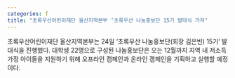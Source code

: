 ```yaml
---
categories: f
title: "초록우산어린이재단 울산지역본부 ‘초록우산 나눔홍보단 15기 발대식 가져"
---
```

초록우산어린이재단 울산지역본부는 24일 ‘초록우산 나눔홍보단(회장 김은빈) 15기’ 발대식을 진행했다. 대학생 22명으로 구성된 나눔홍보단은 오는 12월까지 지역 내 저소득 가정 아이들을 지원하기 위해 오프라인 캠페인과 온라인 캠페인을 기획하고 실행할 예정이다.